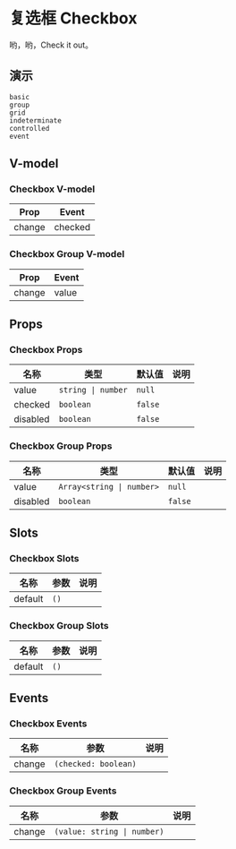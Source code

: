 # 复选框 Checkbox
哟，哟，Check it out。
## 演示
```demo
basic
group
grid
indeterminate
controlled
event
```
## V-model
### Checkbox V-model
|Prop|Event|
|-|-|
|change|checked|

### Checkbox Group V-model
|Prop|Event|
|-|-|
|change|value|

## Props
### Checkbox Props
|名称|类型|默认值|说明|
|-|-|-|-|
|value|`string \| number`|`null`||
|checked|`boolean`|`false`||
|disabled|`boolean`|`false`||

### Checkbox Group Props
|名称|类型|默认值|说明|
|-|-|-|-|
|value|`Array<string \| number>`|`null`||
|disabled|`boolean`|`false`||

## Slots
### Checkbox Slots
|名称|参数|说明|
|-|-|-|
|default|`()`||

### Checkbox Group Slots
|名称|参数|说明|
|-|-|-|
|default|`()`||

## Events
### Checkbox Events
|名称|参数|说明|
|-|-|-|
|change|`(checked: boolean)`||

### Checkbox Group Events
|名称|参数|说明|
|-|-|-|
|change|`(value: string \| number)`||